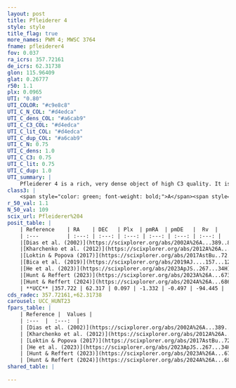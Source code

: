 ```yaml
---
layout: post
title: Pfleiderer 4
style: style
title_flag: true
more_names: PWM 4; MWSC 3764
fname: pfleiderer4
fov: 0.037
ra_icrs: 357.72161
de_icrs: 62.31738
glon: 115.96409
glat: 0.26777
r50: 1.1
plx: 0.0965
UTI: "0.80"
UTI_COLOR: "#c9e8c8"
UTI_C_N_COL: "#d4edca"
UTI_C_dens_COL: "#a6cab9"
UTI_C_C3_COL: "#d4edca"
UTI_C_lit_COL: "#d4edca"
UTI_C_dup_COL: "#a6cab9"
UTI_C_N: 0.75
UTI_C_dens: 1.0
UTI_C_C3: 0.75
UTI_C_lit: 0.75
UTI_C_dup: 1.0
UTI_summary: |
    Pfleiderer 4 is a rich, very dense object of high C3 quality. It is well-studied in the literature.
class3: |
    <span style="color: green; font-weight: bold;">A</span><span style="color: #FFC300; font-weight: bold;">B</span>
r_50_val: 1.1
N_50_val: 109
scix_url: Pfleiderer%204
posit_table: |
    | Reference    | RA    | DEC   | Plx  | pmRA  | pmDE   |  Rv  |
    | :---         | :---: | :---: | :---: | :---: | :---: | :---: |
    |[Dias et al. (2002)](https://scixplorer.org/abs/2002A%26A...389..871D) | 357.729 | 62.321 | -- | 2.84 | 5.67 | -- |
    |[Kharchenko et al. (2012)](https://scixplorer.org/abs/2012A%26A...543A.156K) | 357.728 | 62.32 | -- | 1.6 | -5.53 | -- |
    |[Loktin & Popova (2017)](https://scixplorer.org/abs/2017AstBu..72..257L) | 357.72 | 62.316 | -- | 1.638 | -5.62 | -125.9 |
    |[Bica et al. (2019)](https://scixplorer.org/abs/2019AJ....157...12B) | 357.713 | 62.319 | -- | -- | -- | -- |
    |[He et al. (2023)](https://scixplorer.org/abs/2023ApJS..267...34H) | 357.721 | 62.319 | 0.118 | -1.304 | -0.503 | -121.01 |
    |[Hunt & Reffert (2023)](https://scixplorer.org/abs/2023A%26A...673A.114H) | 357.734 | 62.318 | 0.043 | -1.342 | -0.486 | -- |
    |[Hunt & Reffert (2024)](https://scixplorer.org/abs/2024A%26A...686A..42H) | 357.734 | 62.318 | 0.043 | -1.342 | -0.486 | -- |
    | **UCC** |357.722 | 62.317 | 0.097 | -1.332 | -0.497 | -94.445 | 
cds_radec: 357.72161,+62.31738
carousel: UCC_HUNT23
fpars_table: |
    | Reference |  Values |
    | :---  |  :---:  |
    | [Dias et al. (2002)](https://scixplorer.org/abs/2002A%26A...389..871D) | `E(B-V)=0.62, Dist=7900.0, Age=9.8` |
    | [Kharchenko et al. (2012)](https://scixplorer.org/abs/2012A%26A...543A.156K) | `e_bv=0.812, distance=7722, log_age=9.65` |
    | [Loktin & Popova (2017)](https://scixplorer.org/abs/2017AstBu..72..257L) | `E(B-V)=0.52, Dmod=12.367, logt=8.58` |
    | [He et al. (2023)](https://scixplorer.org/abs/2023ApJS..267...34H) | `A0=2.95, m-M=14.25, logA=9.2` |
    | [Hunt & Reffert (2023)](https://scixplorer.org/abs/2023A%26A...673A.114H) | `AV50=3.709, diffAV50=1.121, MOD50=15.591, logAge50=8.655` |
    | [Hunt & Reffert (2024)](https://scixplorer.org/abs/2024A%26A...686A..42H) | `MassJ=2188.08` |
shared_table: |
    
---
```

